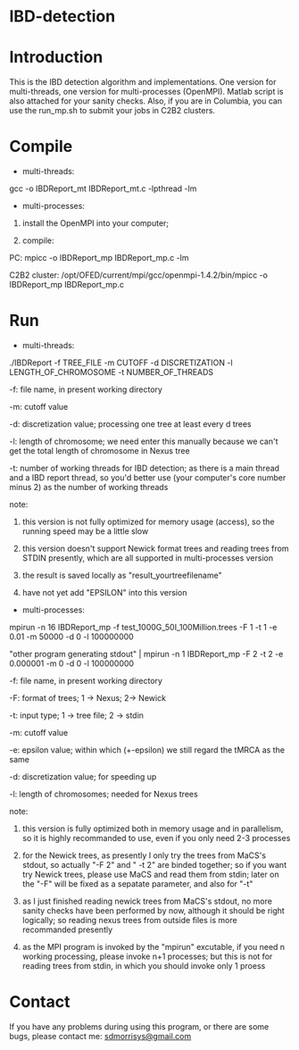 IBD-detection
=============

Introduction
========
This is the IBD detection algorithm and implementations. One version for multi-threads, one version for multi-processes (OpenMPI). Matlab script is also attached for your sanity checks. Also, if you are in Columbia, you can use the run\_mp.sh to submit your jobs in C2B2 clusters.

Compile
========
* multi-threads:

gcc -o IBDReport\_mt IBDReport\_mt.c -lpthread -lm

* multi-processes:

1. install the OpenMPI into your computer;

2. compile:

PC: mpicc -o IBDReport\_mp IBDReport\_mp.c -lm

C2B2 cluster: /opt/OFED/current/mpi/gcc/openmpi-1.4.2/bin/mpicc -o IBDReport\_mp IBDReport\_mp.c

Run
========
* multi-threads:

./IBDReport -f TREE\_FILE -m CUTOFF -d DISCRETIZATION -l LENGTH\_OF\_CHROMOSOME -t NUMBER\_OF\_THREADS

-f: file name, in present working directory

-m: cutoff value

-d: discretization value; processing one tree at least every d trees

-l: length of chromosome; we need enter this manually because we can't get the total length of chromosome in Nexus tree

-t: number of working threads for IBD detection; as there is a main thread and a IBD report thread, so you'd better use (your computer's core number minus 2) as the number of working threads

note:

1. this version is not fully optimized for memory usage (access), so the running speed may be a little slow

2. this version doesn't support Newick format trees and reading trees from STDIN presently, which are all supported in multi-processes version

3. the result is saved locally as "result\_yourtreefilename"

4. have not yet add "EPSILON" into this version


* multi-processes:

mpirun -n 16 IBDReport\_mp -f test\_1000G\_50I\_100Million.trees -F 1 -t 1 -e 0.01 -m 50000 -d 0 -l 100000000

"other program generating stdout" | mpirun -n 1 IBDReport\_mp -F 2 -t 2 -e 0.000001 -m 0 -d 0 -l 100000000

-f: file name, in present working directory

-F: format of trees; 1 -> Nexus; 2-> Newick

-t: input type; 1 -> tree file; 2 -> stdin

-m: cutoff value

-e: epsilon value; within which (+-epsilon) we still regard the tMRCA as the same

-d: discretization value; for speeding up

-l: length of chromosomes; needed for Nexus trees

note:

1. this version is fully optimized both in memory usage and in parallelism, so it is highly recommanded to use, even if you only need 2-3 processes

2. for the Newick trees, as presently I only try the trees from MaCS's stdout, so actually "-F 2" and " -t 2" are binded together; so if you want try Newick trees, please use MaCS and read them from stdin; later on the "-F" will be fixed as a sepatate parameter, and also for "-t"

3. as I just finished reading newick trees from MaCS's stdout, no more sanity checks have been performed by now, although it should be right logically; so reading nexus trees from outside files is more recommanded presently

4. as the MPI program is invoked by the "mpirun" excutable, if you need n working processing, please invoke n+1 processes; but this is not for reading trees from stdin, in which you should invoke only 1 proess

Contact
========
If you have any problems during using this program, or there are some bugs, please contact me: sdmorrisys@gmail.com
